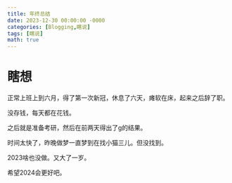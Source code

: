 ```yaml
---
title: 年终总结
date: 2023-12-30 00:00:00 -0000
categories: [Blogging,瞎说]
tags: [瞎说]
math: true
---
```


# 瞎想

正常上班上到六月，得了第一次新冠，休息了六天，瘫软在床，起来之后辞了职。

没存钱，每天都在花钱。

之后就是准备考研，然后在前两天得出了g的结果。

时间太快了，昨晚做梦一直梦到在找小猫三儿。但没找到。

2023啥也没做。又大了一岁。

希望2024会更好吧。

